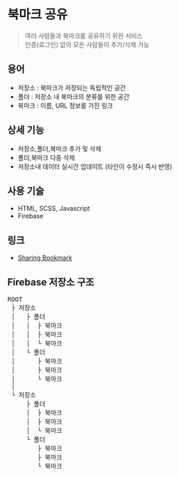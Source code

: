 # 북마크 공유
> 여러 사람들과 북마크를 공유하기 위한 서비스  
> 인증(로그인) 없이 모든 사람들이 추가/삭제 가능

## 용어
 - 저장소 : 북마크가 저장되는 독립적인 공간
 - 폴더 : 저장소 내 북마크의 분류를 위한 공간
 - 북마크 : 이름, URL 정보를 가진 링크

## 상세 기능
 - 저장소,폴더,북마크 추가 및 삭제
 - 폴더,북마크 다중 삭제
 - 저장소내 데이터 실시간 업데이트 (타인이 수정시 즉시 반영)

## 사용 기술
 - HTML, SCSS, Javascript
 - Firebase

## 링크
  - [Sharing Bookmark](https://dleogh29.github.io/Sharing_Bookmark/)

## Firebase 저장소 구조
<pre>
ROOT
 ├ 저장소
 │   ├ 폴더
 │   │  ├ 북마크
 │   │  ├ 북마크
 │   │  └ 북마크
 │   └ 폴더
 │      ├ 북마크
 │      ├ 북마크
 │      └ 북마크
 │
 └ 저장소
     ├ 폴더
     │  ├ 북마크
     │  ├ 북마크
     │  └ 북마크
     └ 폴더
        ├ 북마크
        ├ 북마크
        └ 북마크
</pre>

